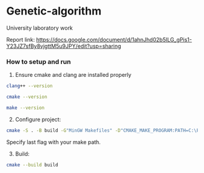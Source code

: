 # Genetic-algorithm

University laboratory work

Report link:
https://docs.google.com/document/d/1ahnJhd02b5ILG_gPis1-Y23JZ7sfBy8vjgttM5u9JPY/edit?usp=sharing


### How to setup and run
1. Ensure cmake and clang are installed properly
```bash
clang++ --version
```
```bash
cmake --version
```
```bash
make --version
```
2. Configure project:
```bash
cmake -S . -B build -G"MinGW Makefiles" -D"CMAKE_MAKE_PROGRAM:PATH=C:\Program Files (x86)\GnuWin32\bin\make"
```
Specify last flag with your make path. 


3. Build:
```bash
cmake --build build
```

